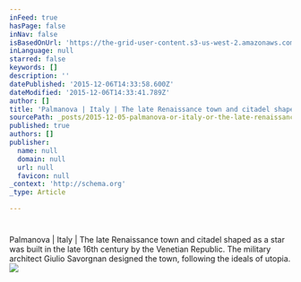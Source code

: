 ```yaml
---
inFeed: true
hasPage: false
inNav: false
isBasedOnUrl: 'https://the-grid-user-content.s3-us-west-2.amazonaws.com/e720079d-44ae-41ec-a39b-42b38dcb973f.png'
inLanguage: null
starred: false
keywords: []
description: ''
datePublished: '2015-12-06T14:33:58.600Z'
dateModified: '2015-12-06T14:33:41.789Z'
author: []
title: 'Palmanova | Italy | The late Renaissance town and citadel shaped as a star was built in the late 16th century by the Venetian Republic. The military architect Giulio Savorgnan designed the town, following the ideals of utopia.'
sourcePath: _posts/2015-12-05-palmanova-or-italy-or-the-late-renaissance-town-and-citadel-sh.md
published: true
authors: []
publisher:
  name: null
  domain: null
  url: null
  favicon: null
_context: 'http://schema.org'
_type: Article

---
```

# 

Palmanova | Italy | The late Renaissance town and citadel shaped as a star was built in the late 16th century by the Venetian Republic. The military architect Giulio Savorgnan designed the town, following the ideals of utopia.
![](https://s3-us-west-2.amazonaws.com/the-grid-img/p/d728ce94c6e775aaafdc092c3faf162690d8989d.png)